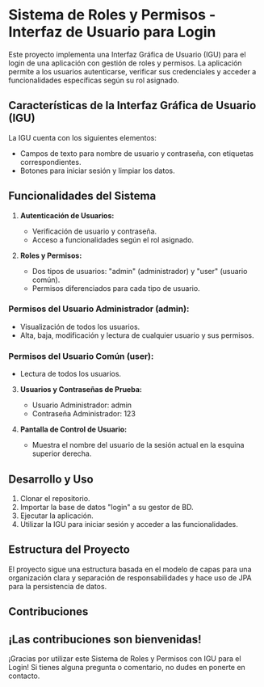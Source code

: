# Sistema de Roles y Permisos - Interfaz de Usuario para Login

Este proyecto implementa una Interfaz Gráfica de Usuario (IGU) para el login de una aplicación con gestión de roles y permisos. La aplicación permite a los usuarios autenticarse, verificar sus credenciales y acceder a funcionalidades específicas según su rol asignado.

## Características de la Interfaz Gráfica de Usuario (IGU)

La IGU cuenta con los siguientes elementos:
- Campos de texto para nombre de usuario y contraseña, con etiquetas correspondientes.
- Botones para iniciar sesión y limpiar los datos.

## Funcionalidades del Sistema

1. **Autenticación de Usuarios:**
   - Verificación de usuario y contraseña.
   - Acceso a funcionalidades según el rol asignado.

2. **Roles y Permisos:**
   - Dos tipos de usuarios: "admin" (administrador) y "user" (usuario común).
   - Permisos diferenciados para cada tipo de usuario.

### Permisos del Usuario Administrador (admin):
   - Visualización de todos los usuarios.
   - Alta, baja, modificación y lectura de cualquier usuario y sus permisos.

### Permisos del Usuario Común (user):
   - Lectura de todos los usuarios.

3. **Usuarios y Contraseñas de Prueba:**
   - Usuario Administrador: admin
   - Contraseña Administrador: 123

4. **Pantalla de Control de Usuario:**
   - Muestra el nombre del usuario de la sesión actual en la esquina superior derecha.

## Desarrollo y Uso

1. Clonar el repositorio.
2. Importar la base de datos "login" a su gestor de BD.
3. Ejecutar la aplicación.
4. Utilizar la IGU para iniciar sesión y acceder a las funcionalidades.



## Estructura del Proyecto

El proyecto sigue una estructura basada en el modelo de capas para una organización clara y separación de responsabilidades y hace uso de JPA para la persistencia de datos.

## Contribuciones

¡Las contribuciones son bienvenidas! 
---

¡Gracias por utilizar este Sistema de Roles y Permisos con IGU para el Login! Si tienes alguna pregunta o comentario, no dudes en ponerte en contacto.
